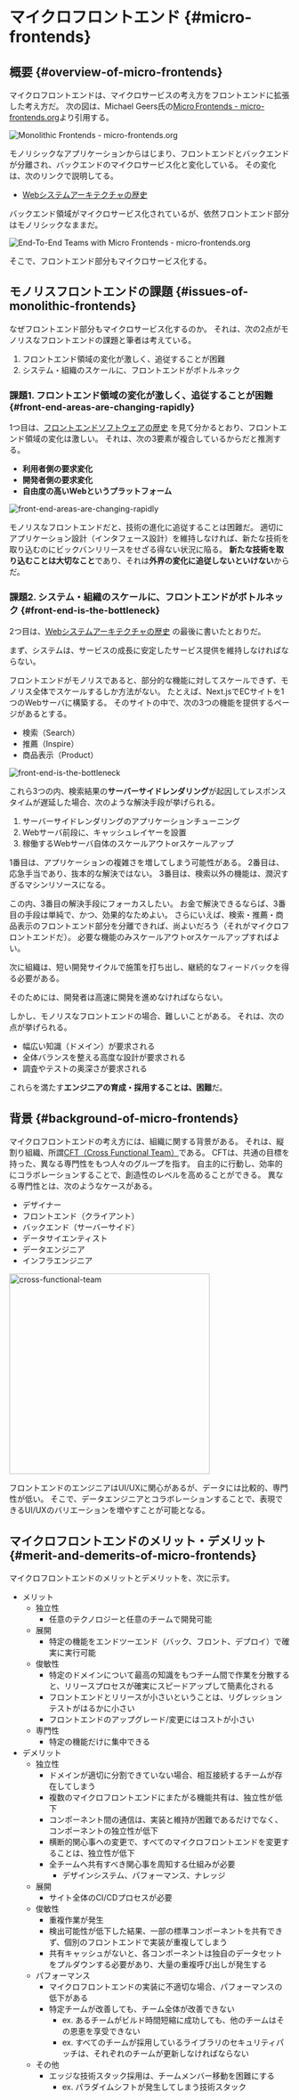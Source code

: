 # マイクロフロントエンド {#micro-frontends}
## 概要 {#overview-of-micro-frontends}

マイクロフロントエンドは、マイクロサービスの考え方をフロントエンドに拡張した考え方だ。
次の図は、Michael Geers氏の[Micro Frontends - micro-frontends.org](https://micro-frontends.org/)より引用する。

<!-- textlint-disable -->

![<a href="https://micro-frontends.org/">Monolithic Frontends - micro-frontends.org</a>](https://micro-frontends.org/ressources/diagrams/organisational/monolith-frontback-microservices.png)

<!-- textlint-enable -->

モノリシックなアプリケーションからはじまり、フロントエンドとバックエンドが分離され、バックエンドのマイクロサービス化と変化している。
その変化は、次のリンクで説明してる。

* [Webシステムアーキテクチャの歴史](../history/03_history_of_web_system_architecture.md) 

バックエンド領域がマイクロサービス化されているが、依然フロントエンド部分はモノリシックなままだ。

<!-- textlint-disable -->

![<a href="https://micro-frontends.org/">End-To-End Teams with Micro Frontends - micro-frontends.org</a>](https://micro-frontends.org/ressources/diagrams/organisational/verticals-headline.png)

<!-- textlint-enable -->

そこで、フロントエンド部分もマイクロサービス化する。

## モノリスフロントエンドの課題 {#issues-of-monolithic-frontends}

なぜフロントエンド部分もマイクロサービス化するのか。
それは、次の2点がモノリスなフロントエンドの課題と筆者は考えている。

1. フロントエンド領域の変化が激しく、追従することが困難
2. システム・組織のスケールに、フロントエンドがボトルネック

### 課題1. フロントエンド領域の変化が激しく、追従することが困難 {#front-end-areas-are-changing-rapidly}

1つ目は、[フロントエンドソフトウェアの歴史](../history/02_history_of_frontend_software.md) を見て分かるとおり、フロントエンド領域の変化は激しい。
それは、次の3要素が複合しているからだと推測する。

* **利用者側の要求変化**
* **開発者側の要求変化** 
* **自由度の高いWebというプラットフォーム**

![front-end-areas-are-changing-rapidly](../../assets/images/drawio/microfrontends/front-end-areas-are-changing-rapidly.png)

モノリスなフロントエンドだと、技術の進化に追従することは困難だ。
適切にアプリケーション設計（インタフェース設計）を維持しなければ、新たな技術を取り込むのにビックバンリリースをせざる得ない状況に陥る。
**新たな技術を取り込むことは大切なこと**であり、それは**外界の変化に追従しないといけない**からだ。

### 課題2. システム・組織のスケールに、フロントエンドがボトルネック {#front-end-is-the-bottleneck}

2つ目は、[Webシステムアーキテクチャの歴史](../history/03_history_of_web_system_architecture.md) の最後に書いたとおりだ。

まず、システムは、サービスの成長に安定したサービス提供を維持しなければならない。

フロントエンドがモノリスであると、部分的な機能に対してスケールできず、モノリス全体でスケールするしか方法がない。
たとえば、Next.jsでECサイトを1つのWebサーバに構築する。
そのサイトの中で、次の3つの機能を提供するページがあるとする。

* 検索（Search）
* 推薦（Inspire）
* 商品表示（Product）

![front-end-is-the-bottleneck](../../assets/images/drawio/microfrontends/front-end-is-the-bottleneck.png)

これら3つの内、検索結果の**サーバーサイドレンダリング**が起因してレスポンスタイムが遅延した場合、次のような解決手段が挙げられる。

1. サーバーサイドレンダリングのアプリケーションチューニング
2. Webサーバ前段に、キャッシュレイヤーを設置
3. 稼働するWebサーバ自体のスケールアウトorスケールアップ

1番目は、アプリケーションの複雑さを増してしまう可能性がある。
2番目は、応急手当であり、抜本的な解決ではない。
3番目は、検索以外の機能は、潤沢すぎるマシンリソースになる。

この内、3番目の解決手段にフォーカスしたい。
お金で解決できるならば、3番目の手段は単純で、かつ、効果的なためよい。
さらにいえば、検索・推薦・商品表示のフロントエンド部分を分離できれば、尚よいだろう（それがマイクロフロントエンドだ）。
必要な機能のみスケールアウトorスケールアップすればよい。


次に組織は、短い開発サイクルで施策を打ち出し、継続的なフィードバックを得る必要がある。
<!-- textlint-disable -->
そのためには、開発者は高速に開発を進めなければならない。
<!-- textlint-enable -->
しかし、モノリスなフロントエンドの場合、難しいことがある。
それは、次の点が挙げられる。

* 幅広い知識（ドメイン）が要求される
* 全体バランスを整える高度な設計が要求される
* 調査やテストの奥深さが要求される

これらを満たす**エンジニアの育成・採用することは、困難**だ。

## 背景 {#background-of-micro-frontends}

マイクロフロントエンドの考え方には、組織に関する背景がある。
それは、縦割り組織、所謂[CFT（Cross Functional Team）](https://en.wikipedia.org/wiki/Cross-functional_team)である。
CFTは、共通の目標を持った、異なる専門性をもつ人々のグループを指す。
自主的に行動し、効率的にコラボレーションすることで、創造性のレベルを高めることができる。
異なる専門性とは、次のようなケースがある。

* デザイナー
* フロントエンド（クライアント）
* バックエンド（サーバーサイド）
* データサイエンティスト
* データエンジニア
* インフラエンジニア

<!-- textlint-disable -->

<img src="../../assets/images/drawio/microfrontends/cross-functional-team.png" alt="cross-functional-team" height="360" />

<!-- textlint-enable -->

フロントエンドのエンジニアはUI/UXに関心があるが、データには比較的、専門性が低い。
そこで、データエンジニアとコラボレーションすることで、表現できるUI/UXのバリエーションを増やすことが可能となる。

## マイクロフロントエンドのメリット・デメリット {#merit-and-demerits-of-micro-frontends}

マイクロフロントエンドのメリットとデメリットを、次に示す。

<!-- textlint-disable -->

* メリット
  * 独立性
    * 任意のテクノロジーと任意のチームで開発可能
  * 展開
    * 特定の機能をエンドツーエンド（バック、フロント、デプロイ）で確実に実行可能
  * 俊敏性
    * 特定のドメインについて最高の知識をもつチーム間で作業を分散すると、リリースプロセスが確実にスピードアップして簡素化される
    * フロントエンドとリリースが小さいということは、リグレッションテストがはるかに小さい
    * フロントエンドのアップグレード/変更にはコストが小さい
  * 専門性
    * 特定の機能だけに集中できる
* デメリット
  * 独立性
    * ドメインが適切に分割できていない場合、相互接続するチームが存在してしまう
    * 複数のマイクロフロントエンドにまたがる機能共有は、独立性が低下
    * コンポーネント間の通信は、実装と維持が困難であるだけでなく、コンポーネントの独立性が低下
    * 横断的関心事への変更で、すべてのマイクロフロントエンドを変更することは、独立性が低下
    * 全チームへ共有すべき関心事を周知する仕組みが必要
      * デザインシステム、パフォーマンス、ナレッジ
  * 展開
    * サイト全体のCI/CDプロセスが必要
  * 俊敏性
    * 重複作業が発生
    * 検出可能性が低下した結果、一部の標準コンポーネントを共有できず、個別のフロントエンドで実装が重複してしまう
    * 共有キャッシュがないと、各コンポーネントは独自のデータセットをプルダウンする必要があり、大量の重複呼び出しが発生する
  * パフォーマンス
    * マイクロフロントエンドの実装に不適切な場合、パフォーマンスの低下がある
    * 特定チームが改善しても、チーム全体が改善できない
      * ex. あるチームがビルド時間短縮に成功しても、他のチームはその恩恵を享受できない
      * ex. すべてのチームが採用しているライブラリのセキュリティパッチは、それぞれのチームが更新しなければならない
  * その他
    * エッジな技術スタック採用は、チームメンバー移動を困難にする
      * ex. パラダイムシフトが発生してしまう技術スタック

<!-- textlint-enable -->
